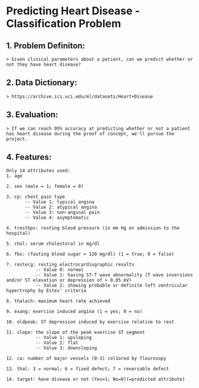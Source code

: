 # Predicting Heart Disease - Classification Problem

## 1. Problem Definiton:

    > Given clinical parameters about a patient, can we predict whether or not they have heart disease?

## 2. Data Dictionary:

    > https://archive.ics.uci.edu/ml/datasets/Heart+Disease

## 3. Evaluation:
    > If we can reach 95% accuracy at predicting whether or not a patient has heart disease during the proof of concept, we'll pursue the project.

## 4. Features:
    
    Only 14 attributes used:
    1. age
    
    2. sex (male = 1; female = 0)
    
    3. cp: chest pain type
           -- Value 1: typical angina
           -- Value 2: atypical angina
           -- Value 3: non-anginal pain
           -- Value 4: asymptomatic
           
    4. trestbps: resting blood pressure (in mm Hg on admission to the hospital) 
    
    5. chol: serum cholestoral in mg/dl 
    
    6. fbs: (fasting blood sugar > 120 mg/dl) (1 = true; 0 = false) 
    
    7. restecg: resting electrocardiographic results
               -- Value 0: normal
               -- Value 1: having ST-T wave abnormality (T wave inversions and/or ST elevation or depression of > 0.05 mV)
               -- Value 2: showing probable or definite left ventricular hypertrophy by Estes' criteria 
                
    8. thalach: maximum heart rate achieved 
    
    9. exang: exercise induced angina (1 = yes; 0 = no) 
    
    10. oldpeak: ST depression induced by exercise relative to rest 
    
    11. slope: the slope of the peak exercise ST segment
               -- Value 1: upsloping
               -- Value 2: flat
               -- Value 3: downsloping
               
    12. ca: number of major vessels (0-3) col1ored by flourosopy 
    
    13. thal: 3 = normal; 6 = fixed defect; 7 = reversable defect 
    
    14. target: have disease or not (Yes=1; No=0)(=predicted attribute)

